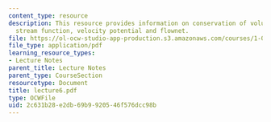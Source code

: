 ```yaml
---
content_type: resource
description: This resource provides information on conservation of volume for a streamtube,
  stream function, velocity potential and flownet.
file: https://ol-ocw-studio-app-production.s3.amazonaws.com/courses/1-060-engineering-mechanics-ii-spring-2006/2c631b28e2db69b9920546f576dcc98b_lecture6.pdf
file_type: application/pdf
learning_resource_types:
- Lecture Notes
parent_title: Lecture Notes
parent_type: CourseSection
resourcetype: Document
title: lecture6.pdf
type: OCWFile
uid: 2c631b28-e2db-69b9-9205-46f576dcc98b
---
```

